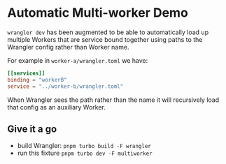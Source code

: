 # Automatic Multi-worker Demo

`wrangler dev` has been augmented to be able to automatically load up multiple Workers
that are service bound together using paths to the Wrangler config rather than Worker name.

For example in `worker-a/wrangler.toml` we have:

```toml
[[services]]
binding = "workerB"
service = "../worker-b/wrangler.toml"
```

When Wrangler sees the path rather than the name it will recursively load that config as an auxiliary Worker.

## Give it a go

- build Wrangler: `pnpm turbo build -F wrangler`
- run this fixture `pnpm turbo dev -F multiworker`

